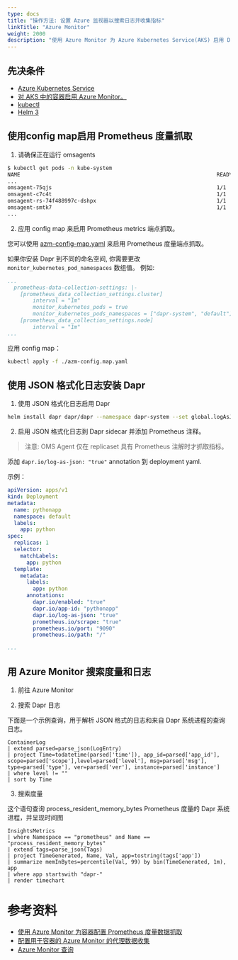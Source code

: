 ```yaml
---
type: docs
title: "操作方法: 设置 Azure 监视器以搜索日志并收集指标"
linkTitle: "Azure Monitor"
weight: 2000
description: "使用 Azure Monitor 为 Azure Kubernetes Service(AKS) 启用 Dapr 度量和日志"
---
```


## 先决条件

- [Azure Kubernetes Service](https://docs.microsoft.com/azure/aks/)
- [对 AKS 中的容器启用 Azure Monitor。](https://docs.microsoft.com/azure/azure-monitor/insights/container-insights-overview)
- [kubectl](https://kubernetes.io/docs/tasks/tools/)
- [Helm 3](https://helm.sh/)

## 使用config map启用 Prometheus 度量抓取

1. 请确保正在运行 omsagents

```bash
$ kubectl get pods -n kube-system
NAME                                                              READY   STATUS    RESTARTS   AGE
...
omsagent-75qjs                                                    1/1     Running   1          44h
omsagent-c7c4t                                                    1/1     Running   0          44h
omsagent-rs-74f488997c-dshpx                                      1/1     Running   1          44h
omsagent-smtk7                                                    1/1     Running   1          44h
...
```

2. 应用 config map 来启用 Prometheus metrics 端点抓取。

您可以使用 [azm-config-map.yaml](/docs/azm-config-map.yaml) 来启用 Prometheus 度量端点抓取。

如果你安装 Dapr 到不同的命名空间, 你需要更改 `monitor_kubernetes_pod_namespaces` 数组值。 例如:

```yaml
...
  prometheus-data-collection-settings: |-
    [prometheus_data_collection_settings.cluster]
        interval = "1m"
        monitor_kubernetes_pods = true
        monitor_kubernetes_pods_namespaces = ["dapr-system", "default"]
    [prometheus_data_collection_settings.node]
        interval = "1m"
...
```

应用 config map：

```bash
kubectl apply -f ./azm-config.map.yaml
```

## 使用 JSON 格式化日志安装 Dapr

1. 使用 JSON 格式化日志启用 Dapr

```bash
helm install dapr dapr/dapr --namespace dapr-system --set global.logAsJson=true
```

2. 启用 JSON 格式化日志到 Dapr sidecar 并添加 Prometheus 注释。

> 注意: OMS Agent 仅在 replicaset 具有 Prometheus 注解时才抓取指标。

添加 `dapr.io/log-as-json: "true"` annotation 到 deployment yaml.

示例：
```yaml
apiVersion: apps/v1
kind: Deployment
metadata:
  name: pythonapp
  namespace: default
  labels:
    app: python
spec:
  replicas: 1
  selector:
    matchLabels:
      app: python
  template:
    metadata:
      labels:
        app: python
      annotations:
        dapr.io/enabled: "true"
        dapr.io/app-id: "pythonapp"
        dapr.io/log-as-json: "true"
        prometheus.io/scrape: "true"
        prometheus.io/port: "9090"
        prometheus.io/path: "/"

...
```

## 用 Azure Monitor 搜索度量和日志

1. 前往 Azure Monitor

2. 搜索 Dapr 日志

下面是一个示例查询，用于解析 JSON 格式的日志和来自 Dapr 系统进程的查询日志。

```
ContainerLog
| extend parsed=parse_json(LogEntry)
| project Time=todatetime(parsed['time']), app_id=parsed['app_id'], scope=parsed['scope'],level=parsed['level'], msg=parsed['msg'], type=parsed['type'], ver=parsed['ver'], instance=parsed['instance']
| where level != ""
| sort by Time
```

3. 搜索度量

这个语句查询 process_resident_memory_bytes Prometheus 度量的 Dapr 系统进程，并呈现时间图

```
InsightsMetrics
| where Namespace == "prometheus" and Name == "process_resident_memory_bytes"
| extend tags=parse_json(Tags)
| project TimeGenerated, Name, Val, app=tostring(tags['app'])
| summarize memInBytes=percentile(Val, 99) by bin(TimeGenerated, 1m), app
| where app startswith "dapr-"
| render timechart
```

# 参考资料

* [使用 Azure Monitor 为容器配置 Prometheus 度量数据抓取](https://docs.microsoft.com/azure/azure-monitor/insights/container-insights-prometheus-integration)
* [配置用于容器的 Azure Monitor 的代理数据收集](https://docs.microsoft.com/azure/azure-monitor/insights/container-insights-agent-config)
* [Azure Monitor 查询](https://docs.microsoft.com/azure/azure-monitor/log-query/query-language)
